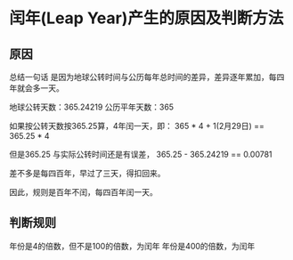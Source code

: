 # 闰年(Leap Year)产生的原因及判断方法

## 原因
总结一句话
是因为地球公转时间与公历每年总时间的差异，差异逐年累加，每四年就会多一天。

地球公转天数：365.24219
公历平年天数：365

如果按公转天数按365.25算，4年闰一天，即：
365 * 4 + 1(2月29日) == 365.25 * 4

但是365.25 与实际公转时间还是有误差，
365.25 - 365.24219 == 0.00781

差不多是每四百年，早过了三天，得扣回来。

因此，规则是百年不闰，每四百年闰一天。


## 判断规则
年份是4的倍数，但不是100的倍数，为闰年
年份是400的倍数，为闰年
